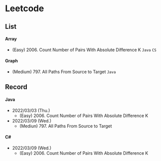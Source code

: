Leetcode
=
List
-
#### Array
* (Easy)   2006. Count Number of Pairs With Absolute Difference K `Java` `CS`

#### Graph
* (Medium) 797. All Paths From Source to Target `Java`

Record
-
#### Java

* 2022/03/03 (Thu.)
	* (Easy)   2006. Count Number of Pairs With Absolute Difference K
* 2022/03/09 (Wed.)
	* (Mediun) 797. All Paths From Source to Target

#### C#

* 2022/03/09 (Wed.)
	* (Easy)   2006. Count Number of Pairs With Absolute Difference K
